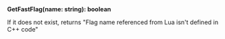 <b>
  GetFastFlag(name: string): boolean
</b>

If it does not exist, returns "Flag name referenced from Lua isn't defined in C++ code"
